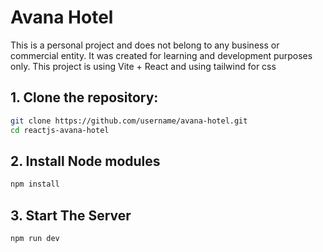 # Avana Hotel

This is a personal project and does not belong to any business or commercial entity. It was created for learning and development purposes only. 
This project is using Vite + React and using tailwind for css

## 1. Clone the repository:
   ```bash
   git clone https://github.com/username/avana-hotel.git
   cd reactjs-avana-hotel
  ```
## 2. Install Node modules
   ```bash
   npm install
  ```

## 3. Start The Server
   ```bash
   npm run dev
  ```

